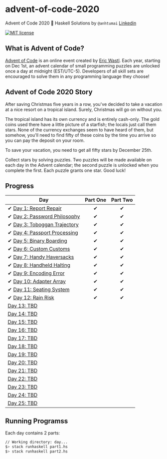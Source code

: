 # advent-of-code-2020

Advent of Code 2020 🎄 Haskell Solutions by `@anhtumai`
[Linkedin](https://www.linkedin.com/in/tu-mai-1bb32715b/)

[![MIT license](https://img.shields.io/badge/License-MIT-blue.svg)](https://opensource.org/licenses/MIT)

## What is Advent of Code?

[Advent of Code](http://adventofcode.com) is an online event created by [Eric Wastl](https://twitter.com/ericwastl). Each year, starting on Dec 1st, an advent calendar of small programming puzzles are unlocked once a day at midnight (EST/UTC-5). Developers of all skill sets are encouraged to solve them in any programming language they choose!

## Advent of Code 2020 Story

After saving Christmas five years in a row, you've decided to take a vacation at a nice resort on a tropical island. Surely, Christmas will go on without you.

The tropical island has its own currency and is entirely cash-only. The gold coins used there have a little picture of a starfish; the locals just call them stars. None of the currency exchanges seem to have heard of them, but somehow, you'll need to find fifty of these coins by the time you arrive so you can pay the deposit on your room.

To save your vacation, you need to get all fifty stars by December 25th.

Collect stars by solving puzzles. Two puzzles will be made available on each day in the Advent calendar; the second puzzle is unlocked when you complete the first. Each puzzle grants one star. Good luck!

## Progress

| Day  | Part One | Part Two |
|---|:---:|:---:|
| ✔ [Day 1: Report Repair](https://github.com/anhtumai/advent_of_code_2020/tree/master/day1)| ✔ | ✔ |
| ✔ [Day 2: Password Philosophy](https://github.com/anhtumai/advent_of_code_2020/tree/master/day2)| ✔ | ✔ |
| ✔ [Day 3: Toboggan Trajectory](https://github.com/anhtumai/advent_of_code_2020/tree/master/day3)| ✔ | ✔ |
| ✔ [Day 4: Passport Processing](https://github.com/anhtumai/advent_of_code_2020/tree/master/day4)| ✔ | ✔ |
| ✔ [Day 5: Binary Boarding](https://github.com/anhtumai/advent_of_code_2020/tree/master/day5)| ✔ | ✔ |
| ✔ [Day 6: Custom Customs](https://github.com/anhtumai/advent_of_code_2020/tree/master/day6)| ✔ | ✔ |
| ✔ [Day 7: Handy Haversacks](https://github.com/anhtumai/advent_of_code_2020/tree/master/day7)| ✔ | ✔ |
| ✔ [Day 8: Handheld Halting](https://github.com/anhtumai/advent_of_code_2020/tree/master/day8)| ✔ | ✔ |
| ✔ [Day 9: Encoding Error](https://github.com/anhtumai/advent_of_code_2020/tree/master/day9)| ✔ | ✔ |
| ✔ [Day 10: Adapter Array](https://github.com/anhtumai/advent_of_code_2020/tree/master/day10)| ✔ | ✔ |
| ✔ [Day 11: Seating System](https://github.com/anhtumai/advent_of_code_2020/tree/master/day11)| ✔ | ✔ |
| ✔ [Day 12: Rain Risk](https://github.com/anhtumai/advent_of_code_2020/tree/master/day12)| ✔ | ✔ |
| [Day 13: TBD]()| | |
| [Day 14: TBD]()| | |
| [Day 15: TBD]()| | |
| [Day 16: TBD]()| | |
| [Day 17: TBD]()| | |
| [Day 18: TBD]()| | |
| [Day 19: TBD]()| | |
| [Day 20: TBD]()| | |
| [Day 21: TBD]()| | |
| [Day 22: TBD]()| | |
| [Day 23: TBD]()| | |
| [Day 24: TBD]()| | |
| [Day 25: TBD]()| | |

## Running Programss

Each day contains 2 parts:

```bash
// Working directory: day...
$> stack runhaskell part1.hs
$> stack runhaskell part2.hs
```
